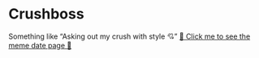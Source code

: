 # Crushboss
Something like “Asking out my crush with style 💘”
[💖 Click me to see the meme date page 💖](https://Unclejohns07.github.io/Crushboss//)
